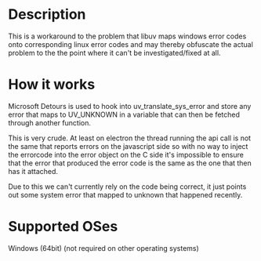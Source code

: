 # Description

This is a workaround to the problem that libuv maps windows error codes onto corresponding linux error codes and may thereby obfuscate the actual problem to the the point where it can't be investigated/fixed at all.

# How it works

Microsoft Detours is used to hook into uv_translate_sys_error and store any error that maps to UV_UNKNOWN in a variable that can then be fetched through another function.

This is very crude. At least on electron the thread running the api call is not the same that reports errors on the javascript side so with no way to inject the errorcode into the error object on the C side it's impossible to ensure that the error that produced the error code is the same as the one that then has it attached.

Due to this we can't currently rely on the code being correct, it just points out some system error that mapped to unknown that happened recently.

# Supported OSes

Windows (64bit)
(not required on other operating systems)
